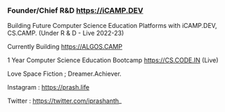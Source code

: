 ### Founder/Chief R&D https://iCAMP.DEV 
Building Future Computer Science Education Platforms with iCAMP.DEV, CS.CAMP. (Under R & D - Live 2022-23)

Currently Building https://ALGOS.CAMP

1 Year Computer Science Education Bootcamp https://CS.CODE.IN (Live)

Love Space Fiction ; Dreamer.Achiever. 

Instagram : https://prash.life

Twitter : https://twitter.com/iprashanth_

<!--
**ip11/ip11** is a ✨ _special_ ✨ repository because its `README.md` (this file) appears on your GitHub profile.

Here are some ideas to get you started:

- 🔭 I’m currently working on ...
- 🌱 I’m currently learning ...
- 👯 I’m looking to collaborate on ...
- 🤔 I’m looking for help with ...
- 💬 Ask me about ...
- 📫 How to reach me: ...
- 😄 Pronouns: ...
- ⚡ Fun fact: ...
-->
